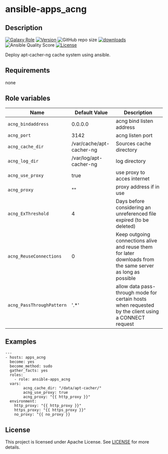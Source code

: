# ansible-apps_acng

## Description

[![Galaxy Role](https://img.shields.io/badge/galaxy-apps_acng-purple?style=flat)](https://galaxy.ansible.com/lotusnoir/apps_acng)
[![Version](https://img.shields.io/github/release/lotusnoir/ansible-apps_acng.svg)](https://github.com/lotusnoir/ansible-apps_acng/releases/latest)
![GitHub repo size](https://img.shields.io/github/repo-size/lotusnoir/ansible-apps_acng?color=orange&style=flat)
[![downloads](https://img.shields.io/ansible/role/d/56111)](https://galaxy.ansible.com/lotusnoir/apps_acng)
![Ansible Quality Score](https://img.shields.io/ansible/quality/56111)
[![License](https://img.shields.io/badge/license-Apache--2.0-brightgreen?style=flat)](https://opensource.org/licenses/Apache-2.0)


Deploy apt-cacher-ng cache system using ansible.

## Requirements

none

## Role variables

| Name                      | Default Value | Description                        |
| ------------------------- | ------------- | -----------------------------------|
| `acng_bindaddress`        | 0.0.0.0 | acng bind listen address |
| `acng_port`               | 3142 | acng listen port |
| `acng_cache_dir`          | /var/cache/apt-cacher-ng | Sources cache directory |
| `acng_log_dir`            | /var/log/apt-cacher-ng | log directory |
| `acng_use_proxy`          | true | use proxy to acces internet |
| `acng_proxy`              | "" | proxy address if in use |
| `acng_ExThreshold`        | 4 | Days before considering an unreferenced file expired (to be deleted) |
| `acng_ReuseConnections`   | 0 | Keep outgoing connections alive and reuse them for later downloads from the same server as long as possible |
| `acng_PassThroughPattern` | '.*' | allow data pass-through mode for certain hosts when requested by the client using a CONNECT request |

## Examples

	---
	- hosts: apps_acng
	  become: yes
	  become_method: sudo
	  gather_facts: yes
	  roles:
	    - role: ansible-apps_acng
	  vars:
            acng_cache_dir: "/data/apt-cacher/"
            acng_use_proxy: true
            acng_proxy: "{{ http_proxy }}"
	  environment: 
	    http_proxy: "{{ http_proxy }}"
	    https_proxy: "{{ https_proxy }}"
	    no_proxy: "{{ no_proxy }}


## License

This project is licensed under Apache License. See [LICENSE](/LICENSE) for more details.
